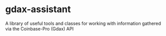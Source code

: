 # gdax-assistant
A library of useful tools and classes for working with information gathered via the Coinbase-Pro (Gdax) API
